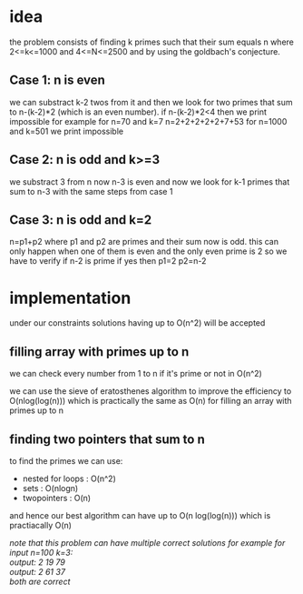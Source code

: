 # idea

the problem consists of finding k primes such that their sum equals n
where 2<=k<=1000 and 4<=N<=2500 and by using the goldbach's conjecture.

## Case 1: **n is even**

we can substract k-2 twos from it and then we look for two
primes that sum to n-(k-2)\*2 (which is an even number).
if n-(k-2)\*2<4 then we print impossible
for example for n=70 and k=7
n=2+2+2+2+2+7+53
for n=1000 and k=501 we print impossible

## Case 2: **n is odd and k>=3**

we substract 3 from n now n-3 is even
and now we look for k-1 primes that sum to n-3 with the same steps from case 1

## Case 3: **n is odd and k=2**

n=p1+p2 where p1 and p2 are primes and their
sum now is odd. this can only happen when one of them is even
and the only even prime is 2 so we have to verify if n-2 is prime
if yes then p1=2 p2=n-2

# implementation

under our constraints solutions having up to O(n^2) will be accepted

## filling array with primes up to n

we can check every number from 1 to n  if it's prime or not in O(n^2)

we can use the sieve of eratosthenes algorithm to improve the efficiency to O(nlog(log(n))) which is practically the same as O(n)
for filling an array with primes up to n

## finding two pointers that sum to n

to find the primes we can use:

*   nested for loops : O(n^2)
*   sets : O(nlogn)
*   twopointers : O(n)

and hence our best algorithm can have up to O(n log(log(n)))
which is practiacally O(n)

*note that this problem can have multiple correct solutions
for example for input n=100 k=3:\
output: 2 19 79\
output: 2 61 37\
both are correct*
